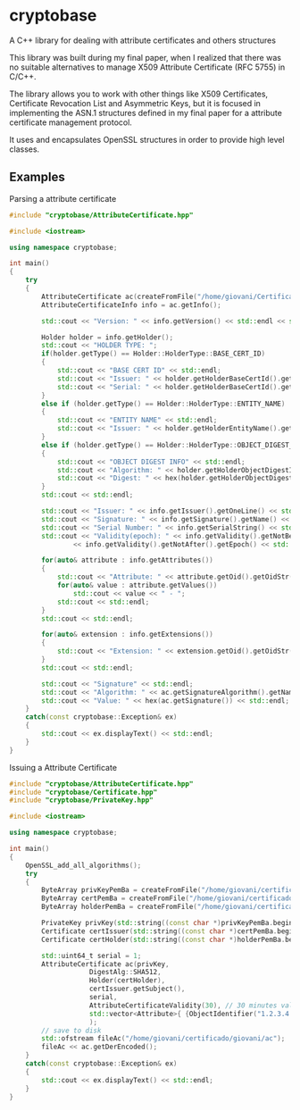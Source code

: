 # cryptobase
A C++ library for dealing with attribute certificates and others structures

This library was built during my final paper, when I realized that there was no suitable alternatives
to manage X509 Attribute Certificate (RFC 5755) in C/C++.

The library allows you to work with other things like X509 Certificates, Certificate Revocation List and Asymmetric Keys,
but it is focused in implementing the ASN.1 structures defined in my final paper for a attribute certificate 
management protocol.

It uses and encapsulates OpenSSL structures in order to provide high level classes.

## Examples
Parsing a attribute certificate

```c++
#include "cryptobase/AttributeCertificate.hpp"

#include <iostream>

using namespace cryptobase;

int main()
{
	try
	{
		AttributeCertificate ac(createFromFile("/home/giovani/Certificado.der"));
		AttributeCertificateInfo info = ac.getInfo();

		std::cout << "Version: " << info.getVersion() << std::endl << std::endl;

		Holder holder = info.getHolder();
		std::cout << "HOLDER TYPE: ";
		if(holder.getType() == Holder::HolderType::BASE_CERT_ID)
		{
			std::cout << "BASE CERT ID" << std::endl;
			std::cout << "Issuer: " << holder.getHolderBaseCertId().getIssuer().getOneLine() << std::endl;
			std::cout << "Serial: " << holder.getHolderBaseCertId().getSerialString() << std::endl;
		}
		else if (holder.getType() == Holder::HolderType::ENTITY_NAME)
		{
			std::cout << "ENTITY NAME" << std::endl;
			std::cout << "Issuer: " << holder.getHolderEntityName().getOneLine() << std::endl;
		}
		else if (holder.getType() == Holder::HolderType::OBJECT_DIGEST_INFO)
		{
			std::cout << "OBJECT DIGEST INFO" << std::endl;
			std::cout << "Algorithm: " << holder.getHolderObjectDigestInfo().getDigestAlgorithm().getName() << std::endl;
			std::cout << "Digest: " << hex(holder.getHolderObjectDigestInfo().getObjectDigest()) << std::endl;
		}
		std::cout << std::endl;

		std::cout << "Issuer: " << info.getIssuer().getOneLine() << std::endl << std::endl;
		std::cout << "Signature: " << info.getSignature().getName() << std::endl << std::endl;
		std::cout << "Serial Number: " << info.getSerialString() << std::endl << std::endl;
		std::cout << "Validity(epoch): " << info.getValidity().getNotBefore().getEpoch() << " to "
				<< info.getValidity().getNotAfter().getEpoch() << std::endl << std::endl;

		for(auto& attribute : info.getAttributes())
		{
			std::cout << "Attribute: " << attribute.getOid().getOidStr() << " - ";
			for(auto& value : attribute.getValues())
				std::cout << value << " - ";
			std::cout << std::endl;
		}
		std::cout << std::endl;

		for(auto& extension : info.getExtensions())
		{
			std::cout << "Extension: " << extension.getOid().getOidStr() << " - " << extension.getValue() << std::endl;
		}
		std::cout << std::endl;

		std::cout << "Signature" << std::endl;
		std::cout << "Algorithm: " << ac.getSignatureAlgorithm().getName() << std::endl;
		std::cout << "Value: " << hex(ac.getSignature()) << std::endl;
	}
	catch(const cryptobase::Exception& ex)
	{
		std::cout << ex.displayText() << std::endl;
	}
}
```
Issuing a Attribute Certificate

```c++
#include "cryptobase/AttributeCertificate.hpp"
#include "cryptobase/Certificate.hpp"
#include "cryptobase/PrivateKey.hpp"

#include <iostream>

using namespace cryptobase;

int main()
{
	OpenSSL_add_all_algorithms();
	try
	{
		ByteArray privKeyPemBa = createFromFile("/home/giovani/certificado/giovani/keys");
		ByteArray certPemBa = createFromFile("/home/giovani/certificado/giovani/cert");
		ByteArray holderPemBa = createFromFile("/home/giovani/certificado/cert_juliano.pem");

		PrivateKey privKey(std::string((const char *)privKeyPemBa.begin(), privKeyPemBa.size()), "123456");
		Certificate certIssuer(std::string((const char *)certPemBa.begin(), certPemBa.size()));
		Certificate certHolder(std::string((const char *)holderPemBa.begin(), holderPemBa.size()));

		std::uint64_t serial = 1;
		AttributeCertificate ac(privKey,
					DigestAlg::SHA512,
					Holder(certHolder),
					certIssuer.getSubject(),
					serial,
					AttributeCertificateValidity(30), // 30 minutes validity
					std::vector<Attribute>{ {ObjectIdentifier("1.2.3.4.5"), "administrator"} }
					);
		// save to disk
		std::ofstream fileAc("/home/giovani/certificado/giovani/ac");
		fileAc << ac.getDerEncoded();
	}
	catch(const cryptobase::Exception& ex)
	{
		std::cout << ex.displayText() << std::endl;
	}
}
```
